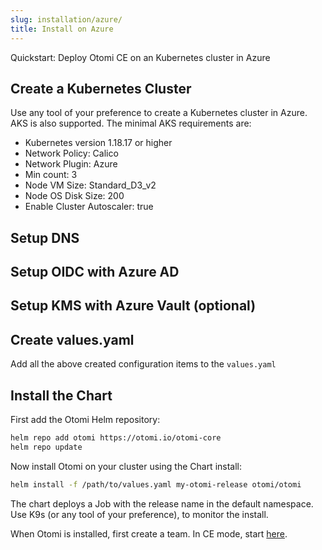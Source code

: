 ```yaml
---
slug: installation/azure/
title: Install on Azure
---
```


Quickstart: Deploy Otomi CE on an Kubernetes cluster in Azure

## Create a Kubernetes Cluster

Use any tool of your preference to create a Kubernetes cluster in Azure. AKS is also supported. The minimal AKS requirements are:

- Kubernetes version 1.18.17 or higher
- Network Policy: Calico
- Network Plugin: Azure
- Min count: 3
- Node VM Size: Standard_D3_v2
- Node OS Disk Size: 200
- Enable Cluster Autoscaler: true

## Setup DNS

## Setup OIDC with Azure AD

## Setup KMS with Azure Vault (optional)

## Create values.yaml

Add all the above created configuration items to the `values.yaml`

## Install the Chart

First add the Otomi Helm repository:

```bash
helm repo add otomi https://otomi.io/otomi-core
helm repo update
```

Now install Otomi on your cluster using the Chart install:

```bash
helm install -f /path/to/values.yaml my-otomi-release otomi/otomi
```

The chart deploys a Job with the release name in the default namespace. Use K9s (or any tool of your preference), to monitor the install.

When Otomi is installed, first create a team. In CE mode, start [here](/docs/ce/teams).
